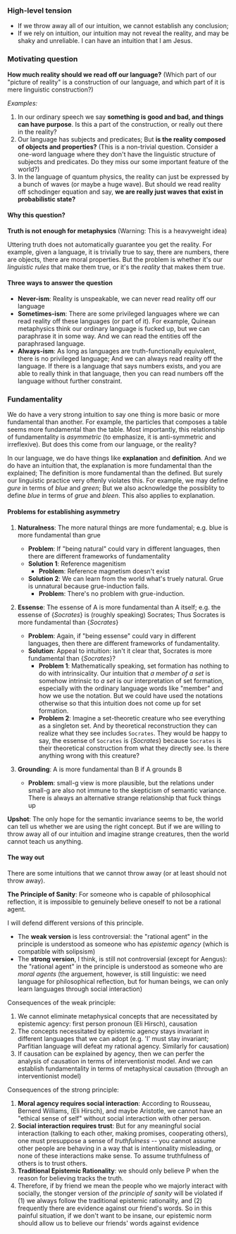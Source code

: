 ### High-level tension

- If we throw away all of our intuition, we cannot establish any conclusion; 
- If we rely on intuition, our intuition may not reveal the reality, and may be shaky and unreliable. I can have an intuition that I am Jesus.

### Motivating question

**How much reality should we read off our language?** (Which part of our "picture of reality" is a construction of our language, and which part of it is mere linguistic construction?)

*Examples:* 

1. In our ordinary speech we say **something is good and bad, and things can have purpose**. Is this a part of the construction, or really out there in the reality?
2. Our language has subjects and predicates; But **is the reality composed of objects and properties?** (This is a non-trivial question. Consider a one-word language where they don't have the linguistic structure of subjects and predicates. Do they miss our some important feature of the world?)
3. In the language of quantum physics, the reality can just be expressed by a bunch of waves (or maybe a huge wave). But should we read reality off schodinger equation and say, **we are really just waves that exist in probabilistic state?**

#### Why this question?

**Truth is not enough for metaphysics** (Warning: This is a heavyweight idea)

Uttering truth does not automatically guarantee you get the reality. For example, given a language, it is trivially true to say, there are numbers, there are objects, there are moral properties. But the problem is whether it's our *linguistic rules* that make them true, or it's the *reality* that makes them true.

#### Three ways to answer the question

- **Never-ism**: Reality is unspeakable, we can never read reality off our language
- **Sometimes-ism**: There are some privileged languages where we can read reality off these languages (or part of it). For example, Quinean metaphysics think our ordinary language is fucked up, but we can paraphrase it in some way. And we can read the entities off the paraphrased language.
- **Always-ism**: As long as languages are truth-functionally equivalent, there is no privileged language; And we can always read reality off the language. If there is a language that says numbers exists, and you are able to really think in that language, then you can read numbers off the language without further constraint.

### Fundamentality

We do have a very strong intuition to say one thing is more basic or more fundamental than another. For example, the particles that composes a table seems more fundamental than the table. Most importantly, this relationship of fundamentality is *asymmetric* (to emphasize, it is anti-symmetric and irreflexive). But does this come from our language, or the reality?

In our language, we do have things like **explanation** and **definition**. And we do have an intuition that, the explanation is more fundamental than the explained; The definition is more fundamental than the defined. But surely our linguistic practice very oftenly violates this. For example, we may define *gure* in terms of *blue* and *green*; But we also acknowledge the possiblity to define *blue* in terms of *grue* and *bleen*. This also applies to explanation.

#### Problems for establishing asymmetry

1. **Naturalness**: The more natural things are more fundamental; e.g. blue is more fundamental than grue
	- **Problem**: If "being natural" could vary in different languages, then there are different frameworks of fundamentality
	- **Solution 1**: Reference magenitism
		- **Problem**: Reference magnetism doesn't exist
	- **Solution 2**: We can learn from the world what's truely natural. Grue is unnatural because grue-induction fails.
		- **Problem**: There's no problem with grue-induction.

2. **Essense**: The essense of A is more fundamental than A itself; e.g. the essense of $\{Socrates\}$ is (roughly speaking) Socrates; Thus Socrates is more fundamental than $\{Socrates\}$
	- **Problem**: Again, if "being essense" could vary in different languages, then there are different frameworks of fundamentality.
	- **Solution**: Appeal to intuition: isn't it clear that, Socrates is more fundamental than $\{Socrates\}$?
		- **Problem 1**: Mathematically speaking, set formation has nothing to do with intrinsicality. Our intuition that *a member of a set* is somehow intrinsic to *a set* is our interpretation of set formation, especially with the ordinary language words like "member" and how we use the notation. But we could have used the notations otherwise so that this intuition does not come up for set formation.
		- **Problem 2**: Imagine a set-theoretic creature who see everything as a singleton set. And by theoretical reconstruction they can realize what they see includes `Socrates`. They would be happy to say, the essense of `Socrates` is $\{Socrates\}$ because `Socrates` is their theoretical construction from what they directly see. Is there anything wrong with this creature?

3. **Grounding**: A is more fundamental than B if A grounds B
	- **Problem**: small-g view is more plausible, but the relations under small-g are also not immune to the skepticism of semantic variance. There is always an alternative strange relationship that fuck things up

**Upshot**: The only hope for the semantic invariance seems to be, the world can tell us whether we are using the right concept. But if we are willing to throw away all of our intuition and imagine strange creatures, then the world cannot teach us anything.

#### The way out

There are some intuitions that we cannot throw away (or at least should not throw away).

**The Principle of Sanity**: For someone who is capable of philosophical reflection, it is impossible to genuinely believe oneself to not be a rational agent.

I will defend different versions of this principle.

- The **weak version** is less controversial: the "rational agent" in the principle is understood as someone who has *epistemic agency* (which is compatible with solipsism)
- The **strong version**, I think, is still not controversial (except for Aengus): the "rational agent" in the principle is understood as someone who are *moral agents* (the arguement, however, is still linguistic: we need language for philosophical reflection, but for human beings, we can only learn languages through social interaction)

Consequences of the weak principle:

1. We cannot eliminate metaphysical concepts that are necessitated by epistemic agency: first person pronoun (Eli Hirsch), causation
2. The concepts necessitated by epistemic agency stays invariant in different languages that we can adopt (e.g. 'I' must stay invariant; Parfitian language will defeat my rational agency. Similarly for causation)
3. If causation can be explained by agency, then we can perfer the analysis of causation in terms of interventionist model. And we can establish fundamentality in terms of metaphysical causation (through an interventionist model)

Consequences of the strong principle:

1. **Moral agency requires social interaction**: According to Rousseau, Bernerd Williams, (Eli Hirsch), and maybe Aristotle, we cannot have an "ethical sense of self" without social interaction with other person. 
2. **Social interaction requires trust**: But for any meaningful social interaction (talking to each other, making promises, cooperating others), one must presuppose a sense of *truthfulness* -- you cannot assume other people are behaving in a way that is intentionality misleading, or none of these interactions make sense. To assume truthfulness of others is to trust others.
3. **Traditional Epistemic Rationality**: we should only believe P when the reason for believing tracks the truth.
4. Therefore, if by friend we mean the people who we majorly interact with socially, the stonger version of *the principle of sanity* will be violated if (1) we always follow the traditional epistemic rationality, and (2) frequently there are evidence against our friend's words. So in this painful situation, if we don't want to be insane, our epistemic norm should allow us to believe our friends' words against evidence